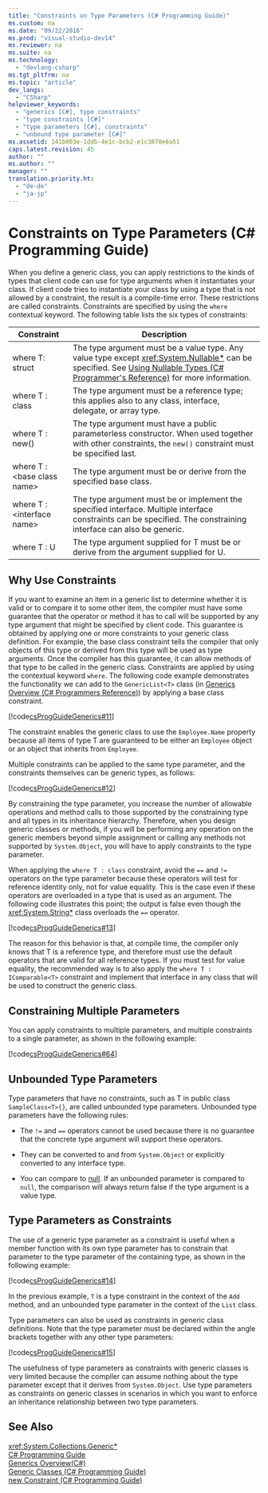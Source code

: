 ```yaml
---
title: "Constraints on Type Parameters (C# Programming Guide)"
ms.custom: na
ms.date: "09/22/2016"
ms.prod: "visual-studio-dev14"
ms.reviewer: na
ms.suite: na
ms.technology: 
  - "devlang-csharp"
ms.tgt_pltfrm: na
ms.topic: "article"
dev_langs: 
  - "CSharp"
helpviewer_keywords: 
  - "generics [C#], type constraints"
  - "type constraints [C#]"
  - "type parameters [C#], constraints"
  - "unbound type parameter [C#]"
ms.assetid: 141b003e-1ddb-4e1c-bcb2-e1c3870e6a51
caps.latest.revision: 45
author: ""
ms.author: ""
manager: ""
translation.priority.ht: 
  - "de-de"
  - "ja-jp"
---
```

# Constraints on Type Parameters (C# Programming Guide)
When you define a generic class, you can apply restrictions to the kinds of types that client code can use for type arguments when it instantiates your class. If client code tries to instantiate your class by using a type that is not allowed by a constraint, the result is a compile-time error. These restrictions are called constraints. Constraints are specified by using the `where` contextual keyword. The following table lists the six types of constraints:  
  
|Constraint|Description|  
|----------------|-----------------|  
|where T: struct|The type argument must be a value type. Any value type except <xref:System.Nullable*> can be specified. See [Using Nullable Types (C# Programmer's Reference)](../vs140/using-nullable-types--csharp-programming-guide-.md) for more information.|  
|where T : class|The type argument must be a reference type; this applies also to any class, interface, delegate, or array type.|  
|where T : new()|The type argument must have a public parameterless constructor. When used together with other constraints, the `new()` constraint must be specified last.|  
|where T : <base class name\>|The type argument must be or derive from the specified base class.|  
|where T : <interface name\>|The type argument must be or implement the specified interface. Multiple interface constraints can be specified. The constraining interface can also be generic.|  
|where T : U|The type argument supplied for T must be or derive from the argument supplied for U.|  
  
## Why Use Constraints  
 If you want to examine an item in a generic list to determine whether it is valid or to compare it to some other item, the compiler must have some guarantee that the operator or method it has to call will be supported by any type argument that might be specified by client code. This guarantee is obtained by applying one or more constraints to your generic class definition. For example, the base class constraint tells the compiler that only objects of this type or derived from this type will be used as type arguments. Once the compiler has this guarantee, it can allow methods of that type to be called in the generic class. Constraints are applied by using the contextual keyword `where`. The following code example demonstrates the functionality we can add to the `GenericList<T>` class (in [Generics Overview (C# Programmers Reference)](../vs140/introduction-to-generics--csharp-programming-guide-.md)) by applying a base class constraint.  
  
 [!code[csProgGuideGenerics#11](../vs140/codesnippet/CSharp/constraints-on-type-parameters--csharp-programming-guide-_1.cs)]  
  
 The constraint enables the generic class to use the `Employee.Name` property because all items of type T are guaranteed to be either an `Employee` object or an object that inherits from `Employee`.  
  
 Multiple constraints can be applied to the same type parameter, and the constraints themselves can be generic types, as follows:  
  
 [!code[csProgGuideGenerics#12](../vs140/codesnippet/CSharp/constraints-on-type-parameters--csharp-programming-guide-_2.cs)]  
  
 By constraining the type parameter, you increase the number of allowable operations and method calls to those supported by the constraining type and all types in its inheritance hierarchy. Therefore, when you design generic classes or methods, if you will be performing any operation on the generic members beyond simple assignment or calling any methods not supported by `System.Object`, you will have to apply constraints to the type parameter.  
  
 When applying the `where T : class` constraint, avoid the `==` and `!=` operators on the type parameter because these operators will test for reference identity only, not for value equality. This is the case even if these operators are overloaded in a type that is used as an argument. The following code illustrates this point; the output is false even though the <xref:System.String*> class overloads the `==` operator.  
  
 [!code[csProgGuideGenerics#13](../vs140/codesnippet/CSharp/constraints-on-type-parameters--csharp-programming-guide-_3.cs)]  
  
 The reason for this behavior is that, at compile time, the compiler only knows that T is a reference type, and therefore must use the default operators that are valid for all reference types. If you must test for value equality, the recommended way is to also apply the `where T : IComparable<T>` constraint and implement that interface in any class that will be used to construct the generic class.  
  
## Constraining Multiple Parameters  
 You can apply constraints to multiple parameters, and multiple constraints to a single parameter, as shown in the following example:  
  
 [!code[csProgGuideGenerics#64](../vs140/codesnippet/CSharp/constraints-on-type-parameters--csharp-programming-guide-_4.cs)]  
  
## Unbounded Type Parameters  
 Type parameters that have no constraints, such as T in public class `SampleClass<T>{}`, are called unbounded type parameters. Unbounded type parameters have the following rules:  
  
-   The `!=` and `==` operators cannot be used because there is no guarantee that the concrete type argument will support these operators.  
  
-   They can be converted to and from `System.Object` or explicitly converted to any interface type.  
  
-   You can compare to [null](../vs140/null--csharp-reference-.md). If an unbounded parameter is compared to `null`, the comparison will always return false if the type argument is a value type.  
  
## Type Parameters as Constraints  
 The use of a generic type parameter as a constraint is useful when a member function with its own type parameter has to constrain that parameter to the type parameter of the containing type, as shown in the following example:  
  
 [!code[csProgGuideGenerics#14](../vs140/codesnippet/CSharp/constraints-on-type-parameters--csharp-programming-guide-_5.cs)]  
  
 In the previous example, `T` is a type constraint in the context of the `Add` method, and an unbounded type parameter in the context of the `List` class.  
  
 Type parameters can also be used as constraints in generic class definitions. Note that the type parameter must be declared within the angle brackets together with any other type parameters:  
  
 [!code[csProgGuideGenerics#15](../vs140/codesnippet/CSharp/constraints-on-type-parameters--csharp-programming-guide-_6.cs)]  
  
 The usefulness of type parameters as constraints with generic classes is very limited because the compiler can assume nothing about the type parameter except that it derives from `System.Object`. Use type parameters as constraints on generic classes in scenarios in which you want to enforce an inheritance relationship between two type parameters.  
  
## See Also  
 <xref:System.Collections.Generic*>   
 [C# Programming Guide](../vs140/csharp-programming-guide.md)   
 [Generics Overview(C#)](../vs140/introduction-to-generics--csharp-programming-guide-.md)   
 [Generic Classes (C# Programming Guide)](../vs140/generic-classes--csharp-programming-guide-.md)   
 [new Constraint (C# Programming Guide)](../vs140/new-constraint--csharp-reference-.md)